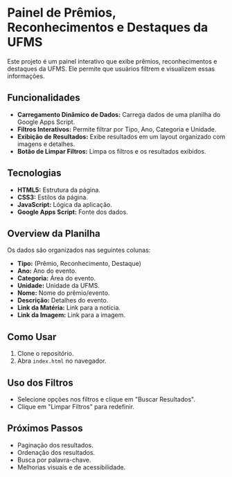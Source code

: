 # Painel de Prêmios, Reconhecimentos e Destaques da UFMS

Este projeto é um painel interativo que exibe prêmios, reconhecimentos e destaques da UFMS. Ele permite que usuários filtrem e visualizem essas informações.

## Funcionalidades

-   **Carregamento Dinâmico de Dados:** Carrega dados de uma planilha do Google Apps Script.
-   **Filtros Interativos:** Permite filtrar por Tipo, Ano, Categoria e Unidade.
-   **Exibição de Resultados:** Exibe resultados em um layout organizado com imagens e detalhes.
-   **Botão de Limpar Filtros:** Limpa os filtros e os resultados exibidos.

## Tecnologias

-   **HTML5:** Estrutura da página.
-   **CSS3:** Estilos da página.
-   **JavaScript:** Lógica da aplicação.
-   **Google Apps Script:** Fonte dos dados.

## Overview da Planilha

Os dados são organizados nas seguintes colunas:

-   **Tipo:** (Prêmio, Reconhecimento, Destaque)
-   **Ano:** Ano do evento.
-   **Categoria:** Área do evento.
-   **Unidade:** Unidade da UFMS.
-   **Nome:** Nome do prêmio/evento.
-   **Descrição:** Detalhes do evento.
-   **Link da Matéria:** Link para a notícia.
-   **Link da Imagem:** Link para a imagem.

## Como Usar

1.  Clone o repositório.
2.  Abra `index.html` no navegador.

## Uso dos Filtros

-   Selecione opções nos filtros e clique em "Buscar Resultados".
-   Clique em "Limpar Filtros" para redefinir.

## Próximos Passos

-   Paginação dos resultados.
-   Ordenação dos resultados.
-   Busca por palavra-chave.
-   Melhorias visuais e de acessibilidade.

